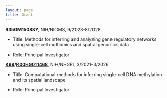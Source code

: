 ```yaml
---
layout: page
title: Grant
---
```


**R35GM150887**, NIH/NIGMS, 9/2023-8/2028

* Title: Methods for inferring and analyzing gene regulatory networks using single-cell multiomics and spatial genomics data 

* Role: Principal Investigator 


**[K99](https://reporter.nih.gov/search/wzGcGJKVAkSnArnbJrPa4w/project-details/10104023)/[R00HG011468](https://reporter.nih.gov/search/wzGcGJKVAkSnArnbJrPa4w/project-details/10679088)**, NIH/NHGRI, 3/2021-3/2026

* Title: Computational methods for inferring single-cell DNA methylation and its spatial landscape 

* Role: Principal Investigator
